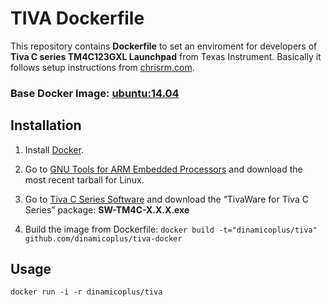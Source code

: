 # TIVA Dockerfile

This repository contains **Dockerfile** to set an enviroment for developers of **Tiva C series TM4C123GXL Launchpad** from Texas Instrument. Basically it follows setup instructions from [chrisrm.com](http://chrisrm.com/howto-develop-on-the-ti-tiva-launchpad-using-linux/).

### Base Docker Image: [ubuntu:14.04](https://registry.hub.docker.com/u/library/ubuntu/)

## Installation

1. Install [Docker](https://www.docker.com/).

2. Go to [GNU Tools for ARM Embedded Processors](https://launchpad.net/gcc-arm-embedded/+download) and download the most recent tarball for Linux.

3. Go to [Tiva C Series Software](http://software-dl.ti.com/tiva-c/SW-TM4C/latest/index_FDS.html) and download the “TivaWare for Tiva C Series” package: **SW-TM4C-X.X.X.exe**

4. Build the image from Dockerfile:
`docker build -t="dinamicoplus/tiva" github.com/dinamicoplus/tiva-docker`

## Usage

`docker run -i -r dinamicoplus/tiva`
